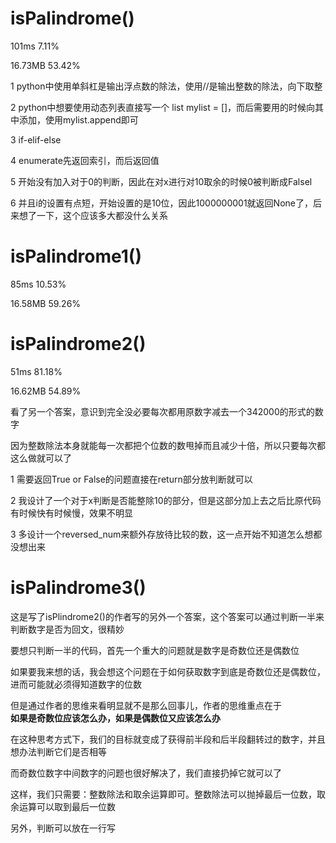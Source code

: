 # isPalindrome()

101ms 7.11%

16.73MB 53.42%

1 python中使用单斜杠是输出浮点数的除法，使用//是输出整数的除法，向下取整

2 python中想要使用动态列表直接写一个 list mylist = []，而后需要用的时候向其中添加，使用mylist.append即可

3 if-elif-else

4 enumerate先返回索引，而后返回值

5 开始没有加入对于0的判断，因此在对x进行对10取余的时候0被判断成Falsel

6 并且i的设置有点短，开始设置的是10位，因此1000000001就返回None了，后来想了一下，这个应该多大都没什么关系

# isPalindrome1()

85ms 10.53%

16.58MB 59.26%

# isPalindrome2()

51ms 81.18%

16.62MB 54.89%

看了另一个答案，意识到完全没必要每次都用原数字减去一个342000的形式的数字

因为整数除法本身就能每一次都把个位数的数甩掉而且减少十倍，所以只要每次都这么做就可以了

1 需要返回True or False的问题直接在return部分放判断就可以

2 我设计了一个对于x判断是否能整除10的部分，但是这部分加上去之后比原代码有时候快有时候慢，效果不明显

3 多设计一个reversed_num来额外存放待比较的数，这一点开始不知道怎么想都没想出来

# isPalindrome3()

这是写了isPlindrome2()的作者写的另外一个答案，这个答案可以通过判断一半来判断数字是否为回文，很精妙

要想只判断一半的代码，首先一个重大的问题就是数字是奇数位还是偶数位

如果要我来想的话，我会想这个问题在于如何获取数字到底是奇数位还是偶数位，进而可能就必须得知道数字的位数

但是通过作者的思维来看明显就不是那么回事儿，作者的思维重点在于  
**如果是奇数位应该怎么办，如果是偶数位又应该怎么办**

在这种思考方式下，我们的目标就变成了获得前半段和后半段翻转过的数字，并且想办法判断它们是否相等

而奇数位数字中间数字的问题也很好解决了，我们直接扔掉它就可以了

这样，我们只需要：整数除法和取余运算即可。整数除法可以抛掉最后一位数，取余运算可以取到最后一位数

另外，判断可以放在一行写
